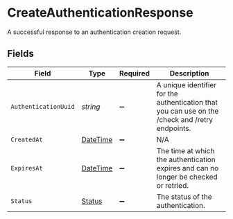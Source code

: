 # CreateAuthenticationResponse

A successful response to an authentication creation request.


## Fields

| Field                                                                                           | Type                                                                                            | Required                                                                                        | Description                                                                                     |
| ----------------------------------------------------------------------------------------------- | ----------------------------------------------------------------------------------------------- | ----------------------------------------------------------------------------------------------- | ----------------------------------------------------------------------------------------------- |
| `AuthenticationUuid`                                                                            | *string*                                                                                        | :heavy_minus_sign:                                                                              | A unique identifier for the authentication that you can use on the /check and /retry endpoints. |
| `CreatedAt`                                                                                     | [DateTime](https://learn.microsoft.com/en-us/dotnet/api/system.datetime?view=net-5.0)           | :heavy_minus_sign:                                                                              | N/A                                                                                             |
| `ExpiresAt`                                                                                     | [DateTime](https://learn.microsoft.com/en-us/dotnet/api/system.datetime?view=net-5.0)           | :heavy_minus_sign:                                                                              | The time at which the authentication expires and can no longer be checked or retried.           |
| `Status`                                                                                        | [Status](../../Models/Components/Status.md)                                                     | :heavy_minus_sign:                                                                              | The status of the authentication.                                                               |